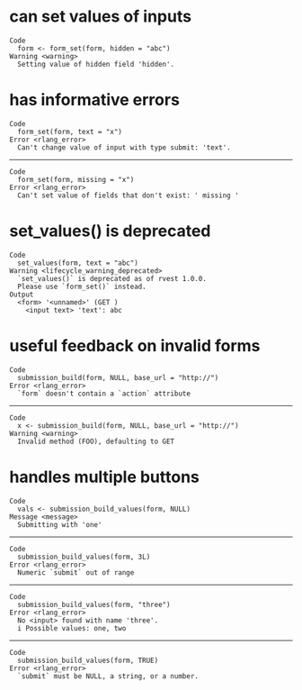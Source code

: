 # can set values of inputs

    Code
      form <- form_set(form, hidden = "abc")
    Warning <warning>
      Setting value of hidden field 'hidden'.

# has informative errors

    Code
      form_set(form, text = "x")
    Error <rlang_error>
      Can't change value of input with type submit: 'text'.

---

    Code
      form_set(form, missing = "x")
    Error <rlang_error>
      Can't set value of fields that don't exist: ' missing '

# set_values() is deprecated

    Code
      set_values(form, text = "abc")
    Warning <lifecycle_warning_deprecated>
      `set_values()` is deprecated as of rvest 1.0.0.
      Please use `form_set()` instead.
    Output
      <form> '<unnamed>' (GET )
        <input text> 'text': abc

# useful feedback on invalid forms

    Code
      submission_build(form, NULL, base_url = "http://")
    Error <rlang_error>
      `form` doesn't contain a `action` attribute

---

    Code
      x <- submission_build(form, NULL, base_url = "http://")
    Warning <warning>
      Invalid method (FOO), defaulting to GET

# handles multiple buttons

    Code
      vals <- submission_build_values(form, NULL)
    Message <message>
      Submitting with 'one'

---

    Code
      submission_build_values(form, 3L)
    Error <rlang_error>
      Numeric `submit` out of range

---

    Code
      submission_build_values(form, "three")
    Error <rlang_error>
      No <input> found with name 'three'.
      i Possible values: one, two

---

    Code
      submission_build_values(form, TRUE)
    Error <rlang_error>
      `submit` must be NULL, a string, or a number.

